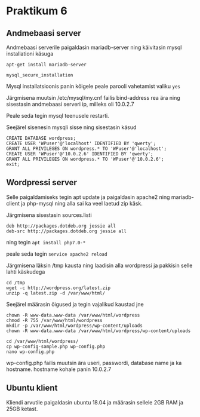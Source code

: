 # Praktikum 6

## Andmebaasi server

Andmebaasi serverile paigaldasin mariadb-server ning käivitasin mysql installationi käsuga

```apt-get install mariadb-server```

```mysql_secure_installation```

Mysql installatsioonis panin kõigele peale parooli vahetamist valiku ```yes```

Järgmisena muutsin /etc/mysql/my.cnf failis bind-address rea ära ning sisestasin andmebaasi serveri ip, milleks oli 10.0.2.7

Peale seda tegin mysql teenusele restarti.

Seejärel sisenesin mysqli sisse ning sisestasin käsud

```
CREATE DATABASE wordpress;
CREATE USER 'WPuser'@'localhost' IDENTIFIED BY 'qwerty';
GRANT ALL PRIVILEGES ON wordpress.* TO 'WPuser'@'localhost';
CREATE USER 'WPuser'@'10.0.2.6' IDENTIFIED BY 'qwerty';
GRANT ALL PRIVILEGES ON wordpress.* TO 'WPuser'@'10.0.2.6';
exit;
```
## Wordpressi server

Selle paigaldamiseks tegin apt update ja paigaldasin apache2 ning mariadb-client ja php-mysql ning alla sai ka veel laetud zip käsk.

Järgmisena sisestasin sources.listi
```
deb http://packages.dotdeb.org jessie all
deb-src http://packages.dotdeb.org jessie all
```
ning tegin ```apt install php7.0-*```

peale seda tegin ```service apache2 reload```

Järgmisena läksin /tmp kausta ning laadisin alla wordpressi ja pakkisin selle lahti käskudega
```
cd /tmp
wget -c http://wordpress.org/latest.zip
unzip -q latest.zip -d /var/www/html/
```
Seejärel määrasin õigused ja tegin vajalikud kaustad jne
```
chown -R www-data.www-data /var/www/html/wordpress
chmod -R 755 /var/www/html/wordpress
mkdir -p /var/www/html/wordpress/wp-content/uploads
chown -R www-data.www-data /var/www/html/wordpress/wp-content/uploads
```
```
cd /var/www/html/wordpress/
cp wp-config-sample.php wp-config.php
nano wp-config.php
```
wp-config.php failis muutsin ära useri, passwordi, database name ja ka hostname. hostname kohale panin 10.0.2.7

## Ubuntu klient

Kliendi arvutile paigaldasin ubuntu 18.04 ja määrasin sellele 2GB RAM ja 25GB ketast.
